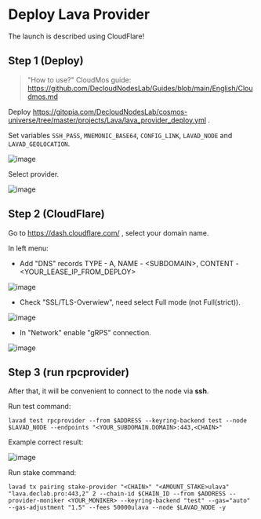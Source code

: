 # Deploy Lava Provider

The launch is described using CloudFlare!

## Step 1 (Deploy)

> "How to use?" CloudMos guide: https://github.com/DecloudNodesLab/Guides/blob/main/English/Cloudmos.md

Deploy https://gitopia.com/DecloudNodesLab/cosmos-universe/tree/master/projects/Lava/lava_provider_deploy.yml .

Set  variables `SSH_PASS`, `MNEMONIC_BASE64`, `CONFIG_LINK`, `LAVAD_NODE` and `LAVAD_GEOLOCATION`.

![image](https://github.com/DecloudNodesLab/Projects/assets/23629420/2c56f21b-7ef3-41aa-a665-2460ca261865)

Select provider.

![image](https://github.com/DecloudNodesLab/Projects/assets/23629420/cb1f53a0-286c-465f-9dd9-4a3948579570)

## Step 2 (CloudFlare)

Go to https://dash.cloudflare.com/ , select your domain name.

In left menu:

- Add "DNS" records TYPE - A, NAME - \<SUBDOMAIN\>, CONTENT - <YOUR_LEASE_IP_FROM_DEPLOY>

![image](https://github.com/DecloudNodesLab/Projects/assets/23629420/774d791c-afdf-4724-973f-0c16504154cf)

- Check "SSL/TLS-Overwiew", need select Full mode (not Full(strict)).

![image](https://github.com/DecloudNodesLab/Projects/assets/23629420/0f57098f-bc61-4093-8cd5-3136d072e073)

- In "Network" enable "gRPS" connection.

![image](https://github.com/DecloudNodesLab/Projects/assets/23629420/b9fc19e0-0015-4484-838d-e764672e6c95)

## Step 3 (run rpcprovider)

After that, it will be convenient to connect to the node via **ssh**.

Run test command:

`lavad test rpcprovider --from $ADDRESS --keyring-backend test --node $LAVAD_NODE --endpoints "<YOUR_SUBDOMAIN.DOMAIN>:443,<CHAIN>"`

Example correct result:

![image](https://github.com/DecloudNodesLab/Projects/assets/23629420/c67de1a0-0099-4a07-9db2-6446290302d0)

Run stake command:

```
lavad tx pairing stake-provider "<CHAIN>" "<AMOUNT_STAKE>ulava" "lava.declab.pro:443,2" 2 --chain-id $CHAIN_ID --from $ADDRESS --provider-moniker <YOUR_MONIKER> --keyring-backend "test" --gas="auto" --gas-adjustment "1.5" --fees 50000ulava --node $LAVAD_NODE -y
```
